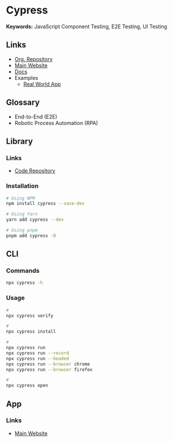 # Cypress

<!--
https://linkedin.com/learning/end-to-end-javascript-testing-with-cypress-io/test-automation-with-javascript

https://app.pluralsight.com/library/courses/cypress-end-to-end-javascript-testing/table-of-contents
https://app.pluralsight.com/library/courses/vue-cypress-end-to-end-testing/table-of-contents
https://app.pluralsight.com/library/courses/js-friends-session-02/table-of-contents
https://app.pluralsight.com/library/courses/codemash-session-01/table-of-contents
-->

**Keywords:** JavaScript Component Testing, E2E Testing, UI Testing

## Links

- [Org. Repository](https://github.com/cypress-io)
- [Main Website](https://cypress.io)
- [Docs](https://docs.cypress.io)
- Examples
  - [Real World App](https://github.com/cypress-io/cypress-realworld-app)

## Glossary

- End-to-End (E2E)
- Robotic Process Automation (RPA)

## Library

### Links

- [Code Repository](https://github.com/cypress-io/cypress)

### Installation

```sh
# Using NPM
npm install cypress --save-dev

# Using Yarn
yarn add cypress --dev

# Using pnpm
pnpm add cypress -D
```

## CLI

### Commands

```sh
npx cypress -h
```

### Usage

```sh
#
npx cypress verify

#
npx cypress install

#
npx cypress run
npx cypress run --record
npx cypress run --headed
npx cypress run --browser chrome
npx cypress run --browser firefox

#
npx cypress open
```

## App

### Links

- [Main Website](https://cypress.io/app/)

